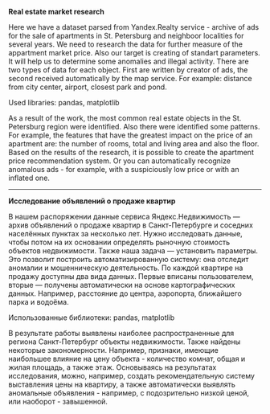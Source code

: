 **Real estate market research**

Here we have a dataset parsed from Yandex.Realty service - archive of ads for the sale of apartments in St. Petersburg and neighboor localities for several years.
We need to research the data for further measure of the appartment market price. Also our target is creating of standart parameters. It will help us to
determine some anomalies and illegal activity. There are two types of data for each object. First are written by creator of ads, the second received
automatically by the map service. For example: distance from city center, airport, closest park and pond.

Used libraries: pandas, matplotlib

As a result of the work, the most common real estate objects in the St. Petersburg region were identified. Also there were identified some patterns. For example, the features that have the greatest impact on the price of an apartment are: the number of rooms, total and living area and also the floor. Based on the results of the research, it is possible to create the apartment price recommendation system. Or you can automatically recognize anomalous ads - for example, with a suspiciously low price or with an inflated one.

---

**Исследование объявлений о продаже квартир**

В нашем распоряжении данные сервиса Яндекс.Недвижимость — архив объявлений о продаже квартир в Санкт-Петербурге
и соседних населённых пунктах за несколько лет. Нужно исследовать данные, чтобы потом на их основании определять рыночную стоимость объектов недвижимости.
Также наша задача — установить параметры. Это позволит построить автоматизированную систему: она отследит аномалии и мошенническую деятельность.
По каждой квартире на продажу доступны два вида данных. Первые вписаны пользователем, вторые — получены автоматически на основе картографических 
данных. Например, расстояние до центра, аэропорта, ближайшего парка и водоёма.

Использованные библиотеки: pandas, matplotlib

В результате работы выявлены наиболее распространенные для региона Санкт-Петербург объекты недвижимости. Также найдены некоторые закономерности. Например, признаки, имеющие наибольшее влияние на цену объекта - количество комнат, общая и жилая площадь, а также этаж. Основываясь на результатах исследования, можно, например, создать рекомендательную систему выставления цены на квартиру, а также автоматически выявлять аномальные объявления - например, с подозрительно низкой ценой, или наоборот - завышенной.
